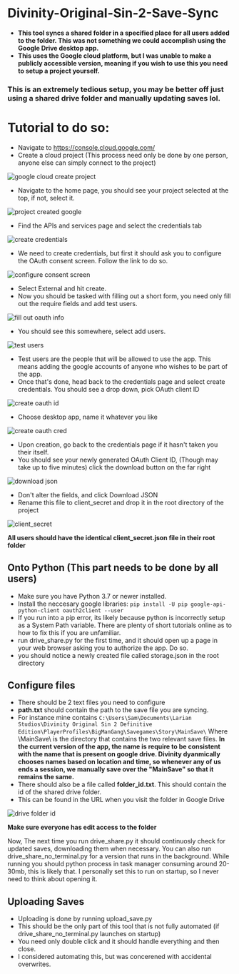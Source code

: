 # Divinity-Original-Sin-2-Save-Sync
- **This tool syncs a shared folder in a specified place for all users added to the folder. This was not something we could accomplish using the Google Drive desktop app.**
- **This uses the Google cloud platform, but I was unable to make a publicly accessible version, meaning if you wish to use this you need to setup a project yourself.**
### **This is an extremely tedious setup, you may be better off just using a shared drive folder and manually updating saves lol.**
# Tutorial to do so:
- Navigate to https://console.cloud.google.com/
- Create a cloud project (This process need only be done by one person, anyone else can simply connect to the project)

![google cloud create project](https://user-images.githubusercontent.com/48575634/156899745-8c96b481-3bd0-400e-8346-905a539973da.PNG)
- Navigate to the home page, you should see your project selected at the top, if not, select it.

![project created google](https://user-images.githubusercontent.com/48575634/156899773-2dc53955-6a0c-48fb-928b-5f99903d05ed.PNG)
- Find the APIs and services page and select the credentials tab

![create credentials](https://user-images.githubusercontent.com/48575634/156899792-6cc4df25-a099-41d4-9da8-b8654cfccc52.PNG)
- We need to create credentials, but first it should ask you to configure the OAuth consent screen. Follow the link to do so.

![configure consent screen](https://user-images.githubusercontent.com/48575634/156899809-37cf58af-1147-410c-8da7-862b1c0a07dc.PNG)
- Select External and hit create.
- Now you should be tasked with filling out a short form, you need only fill out the require fields and add test users.

![fill out oauth info](https://user-images.githubusercontent.com/48575634/156899837-5e9a8144-2533-439d-943c-3cbe4185b49c.PNG)

- You should see this somewhere, select add users.

![test users](https://user-images.githubusercontent.com/48575634/156900326-a8bb87d7-c8f5-4610-9173-c79938d82b8e.PNG)

- Test users are the people that will be allowed to use the app. This means adding the google accounts of anyone who wishes to be part of the app.
- Once that's done, head back to the credentials page and select create credentials. You should see a drop down, pick OAuth client ID

![create oauth id](https://user-images.githubusercontent.com/48575634/156899850-c605e913-473c-439d-8fa4-a50533d66720.PNG)
- Choose desktop app, name it whatever you like

![create oauth cred](https://user-images.githubusercontent.com/48575634/156899855-26c835e0-d76c-4657-a744-41ebe389bb6e.PNG)
- Upon creation, go back to the credentials page if it hasn't taken you their itself.
- You should see your newly generated OAuth Client ID, (Though may take up to five minutes) click the download button on the far right

![download json](https://user-images.githubusercontent.com/48575634/156899912-50210b33-8c08-41e3-8805-ddd54b093071.PNG)
- Don't alter the fields, and click Download JSON
- Rename this file to client_secret and drop it in the root directory of the project

![client_secret](https://user-images.githubusercontent.com/48575634/156899930-f377e4d6-5495-4566-becb-5536178f1baa.PNG)

**All users should have the identical client_secret.json file in their root folder**
## Onto Python (This part needs to be done by all users)
- Make sure you have Python 3.7 or newer installed.
- Install the neccesary google libraries:
``` pip install -U pip google-api-python-client oauth2client --user ```
- If you run into a pip error, its likely because python is incorrectly setup as a System Path variable. There are plenty of short tutorials online as to how to fix this if you are unfamiliar.
- run drive_share.py for the first time, and it should open up a page in your web browser asking you to authorize the app. Do so.
- you should notice a newly created file called storage.json in the root directory
## Configure files
- There should be 2 text files you need to configure
- **path.txt** should contain the path to the save file you are syncing.
- For instance mine contains ```C:\Users\Sam\Documents\Larian Studios\Divinity Original Sin 2 Definitive Edition\PlayerProfiles\BigManGang\Savegames\Story\MainSave\```
Where \MainSave\ is the directory that contains the two relevant save files. **In the current version of the app, the name is require to be consistent with the name that is present on google drive. Divinity dyanmically chooses names based on location and time, so whenever any of us ends a session, we manually save over the "MainSave" so that it remains the same.**
- There should also be a file called **folder_id.txt**. This should contain the id of the shared drive folder.
- This can be found in the URL when you visit the folder in Google Drive

![drive folder id](https://user-images.githubusercontent.com/48575634/156900554-18841bf1-5465-4da8-ad47-f2261f2345f8.PNG)

**Make sure everyone has edit access to the folder**

Now, The next time you run drive_share.py it should continuosly check for updated saves, downloading them when necessary.
You can also run drive_share_no_terminal.py for a version that runs in the background. While running you should python process in task manager consuming around 20-30mb, this is likely that. I personally set this to run on startup, so I never need to think about opening it.

## Uploading Saves
- Uploading is done by running upload_save.py
- This should be the only part of this tool that is not fully automated (if drive_share_no_terminal.py launches on startup)
- You need only double click and it should handle everything and then close.
- I considered automating this, but was concerened with accidental overwrites.
